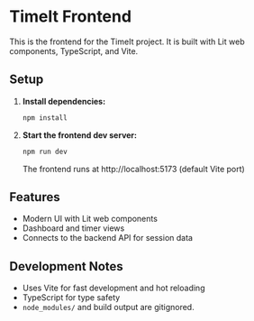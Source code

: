 # TimeIt Frontend

This is the frontend for the TimeIt project. It is built with Lit web components, TypeScript, and Vite.

## Setup

1. **Install dependencies:**
   ```bash
   npm install
   ```
2. **Start the frontend dev server:**
   ```bash
   npm run dev
   ```
   The frontend runs at http://localhost:5173 (default Vite port)

## Features
- Modern UI with Lit web components
- Dashboard and timer views
- Connects to the backend API for session data

## Development Notes
- Uses Vite for fast development and hot reloading
- TypeScript for type safety
- `node_modules/` and build output are gitignored.
